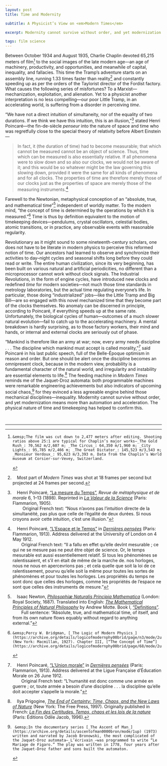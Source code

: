```yaml
---
layout: post
title: Time and Modernity

subtitle: A Physicist’s View on <em>Modern Times</em>

excerpt: Modernity cannot survive without order, and yet modernization means more than automation and acceleration. The physical nature of time and timekeeping has helped to confirm this. <br />

tags: film science
---
```


Between October 1934 and August 1935, Charlie Chaplin devoted 65,215 meters of film[^film] to the social images of the late modern age—an age of machinery, productivity, and opportunities, and meanwhile of capital, inequality, and fallacies. This time the Tramp’s adventure starts on an assembly line, running 1.33 times faster than reality[^frames] and constantly speeding up as per the orders of the Taylorist director of the Fordist factory. What causes the following series of misfortunes? To a Marxist—mechanization, exploitation, and alienation. Yet to a physicist another interpretation is no less compelling—our poor Little Tramp, in an accelerating world, is suffering from a disorder in perceiving _time_.

“We have not a direct intuition of simultaneity, nor of the equality of two durations. If we think we have this intuition, this is an illusion,”[^poincare1] stated Henri Poincaré—the fin-de-siècle _penseur_ into the nature of space and time who was regretfully close to the special theory of relativity before Albert Einstein—

> In fact, it (the duration of time) had to become measurable; that which cannot be measured cannot be an object of science. Thus, time which can be measured is also essentially relative. If all phenomena were to slow down and so also our clocks, we would not be aware of it; and this would be so whatever might be the law governing this slowing down, provided it were the same for all kinds of phenomena and for all clocks. The properties of time are therefore merely those of our clocks just as the properties of space are merely those of the measuring instruments.[^poincare2]

Farewell to the Newtonian, metaphysical conception of an “absolute, true, and mathematical time”[^newton] independent of worldly matter. To the modern mind, “the concept of time is determined by the operations by which it is measured.”[^bridgman] Time is thus by definition equivalent to the motion of timekeeping devices—pendulums, crystal oscillators, celestial bodies, atomic transitions, or in practice, any observable events with reasonable regularity. 

Revolutionary as it might sound to some nineteenth-century scholars, one does not have to be literate in modern physics to perceive this reformed notion of time. Our ancestors had learned to observe and synchronize their activities to day–night cycles and seasonal shifts long before they could read or write. The entire human civilization, since its very beginning, has been built on various natural and artificial periodicities, no different than a microprocessor cannot work without clock signals. The Industrial Revolutions, in the form of engine cycles, have introduced new clocks and redefined _time_ for modern societies—not much those time standards in metrology laboratories, but the actual time regulating everyone’s life. In particular, those doing “industrialized” jobs—like the Little Tramp and Big Bill—are so engaged with this novel mechanized time that they become part of the clocks themselves. No anomaly can be discerned in principle, according to Poincaré, if everything speeds up at the same rate. Unfortunately, the biological cycles of human—outcomes of a much slower natural evolution—fail to catch up to the accelerating machinery. A mental breakdown is hardly surprising, as to those factory workers, their mind and hands, or internal and external clocks are seriously out of phase.

“Mankind is therefore like an army at war; now, every army needs discipline . . . The discipline which mankind must accept is called morality,”[^poincare3] said Poincaré in his last public speech, full of the Belle-Époque optimism in reason and order. But one should be alert once the discipline becomes an omnipresent clock, because in the modern view, probability is a fundamental character of the natural world, and irregularity and instability are essential elements to life.[^prigogine] The feeding machine in _Modern Times_ reminds me of the Jaquet-Droz automata: both programmable machines were remarkable engineering achievements but also indicators of upcoming social chaos,[^jaquet-droz] for they evinced a less agreeable engine behind those mechanical disciplines—inequality. Modernity cannot survive without order, and yet modernization means more than automation and acceleration. The physical nature of time and timekeeping has helped to confirm this.  

<br/>

[^film]: 	&emsp;The film was cut down to 2,477 meters after editing. Shooting ratios above 25:1 are typical for Chaplin’s major works—_The Gold Rush_: 70,562 m/2,607 m; _The Circus_: 64,350 m/1,960 m; _City Lights_: 95,785 m/2,466 m; _The Great Dictator_: 145,523 m/3,543 m; _Monsieur Verdoux_: 95,623 m/3,393 m. Data from the Chaplin’s World museum at Corsier-sur-Vevey, Switzerland.


[^frames]: 	&emsp;Most part of _Modern Times_ was shot at 18 frames per second but projected at 24 frames per second.

[^poincare1]: 	&emsp;Henri Poincaré, [“La mesure du Temps”](https://fr.wikisource.org/wiki/La_Valeur_de_la_Science/Chapitre_II._La_mesure_du_temps), _Revue de métaphysique et de morale_ 6, 1–13 (1898). Reprinted in [_La Valeur de la Science_](https://fr.wikisource.org/wiki/La_Valeur_de_la_Science) (Paris: Flammarion, 1905). <br/>&ensp;&ensp;&ensp;&ensp; Original French text: “Nous n’avons pas l’intuition directe de la simultanéité, pas plus que celle de l’égalité de deux durées. Si nous croyons avoir cette intuition, c’est une illusion.”

[^poincare2]: 	&emsp;Henri Poincaré, [“L’Espace et le Temps”](https://fr.wikisource.org/wiki/Derni%C3%A8res_pens%C3%A9es/Chapitre_2) in [_Dernières pensées_](https://fr.wikisource.org/wiki/Derni%C3%A8res_pens%C3%A9es) (Paris: Flammarion, 1913). Address delivered at the University of London on 4 May 1912. <br/>&ensp;&ensp;&ensp;&ensp;Original French text: “Il a fallu en effet qu’elle devînt mesurable ; ce qui ne se mesure pas ne peut être objet de science. Or, le temps mesurable est aussi essentiellement relatif. Si tous les phénomènes se ralentissaient, et s’il en était de même de la marche de. nos horloges, nous ne nous en apercevrions pas ; et cela quelle que soit la loi de ce ralentissement, pourvu qu’elle soit la même pour toutes les sortes de phénomènes et pour toutes les horloges. Les propriétés du temps ne sont donc que celles des horloges, comme les propriétés de l’espace ne sont que celles des instruments de mesure.”

[^poincare3]: 	&emsp;Henri Poincaré, [“L’Union morale”](https://fr.wikisource.org/wiki/Derni%C3%A8res_pens%C3%A9es/Chapitre_9) in [_Dernières pensées_](https://fr.wikisource.org/wiki/Derni%C3%A8res_pens%C3%A9es) (Paris: Flammarion, 1913). Address delivered at the Ligue Française d’Éducation Morale on 26 June 1912.  <br/>&ensp;&ensp;&ensp;&ensp;Original French text: “L’humanité est donc comme une armée en guerre ; or, toute armée a besoin d’une discipline . . . la discipline qu’elle doit accepter s’appelle la morale.”

[^newton]: 	&emsp;Isaac Newton, [_Philosophiæ Naturalis Principia Mathematica_](https://la.wikisource.org/wiki/Philosophiae_Naturalis_Principia_Mathematica) (London: Royal Society, 1687). Translated into English: [_The Mathematical Principles of Natural Philosophy_](https://en.wikisource.org/wiki/The_Mathematical_Principles_of_Natural_Philosophy_(1846)) by Andrew Motte. Book I, [“Definitions”](https://en.wikisource.org/wiki/The_Mathematical_Principles_of_Natural_Philosophy_(1846)/Definitions). <br/>&ensp;&ensp;&ensp;&ensp;Full sentence: “Absolute, true, and mathematical time, of itself, and from its own nature flows equably without regard to anything external.”

[^bridgman]: 	&emsp;Percy W. Bridgman, [_The Logic of Modern Physics_](https://archive.org/details/logicofmodernphy00brid/page/n3/mode/2up) (New York: Macmillan, 1927). Chapter III, [“The Concept of Time”](https://archive.org/details/logicofmodernphy00brid/page/68/mode/2up).

[^prigogine]: 	&emsp;Ilya Prigogine, [_The End of Certainty: Time, Chaos, and the New Laws of Nature_](https://www.simonandschuster.com/books/The-End-of-Certainty/Ilya-Prigogine/9780684837055) (New York: The Free Press, 1997). Originally published in French: [_La Fin des Certitudes. Temps, chaos et les lois de la nature_]((https://www.odilejacob.fr/catalogue/sciences/physique-chimie/fin-des-certitudes_9782738103307.php)) (Paris: Éditions Odile Jacob, 1996).

[^jaquet-droz]: 	&emsp;In the documentary series [_The Ascent of Man_](https://archive.org/details/ascentofman0000bron/mode/1up) (1973) written and narrated by Jacob Bronowski, the most complicated of the Jaquet-Droz automata—_L’écrivain_—was programmed to write “Le Mariage de Figaro.” The play was written in 1778, four years after the Jaquet-Droz father and sons built the automaton.

----

